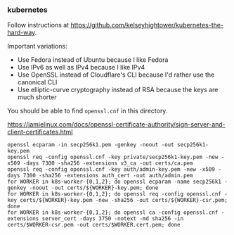 ### kubernetes

Follow instructions at <https://github.com/kelseyhightower/kubernetes-the-hard-way>.

Important variations:

- Use Fedora instead of Ubuntu because I like Fedora
- Use IPv6 as well as IPv4 because I like IPv4
- Use OpenSSL instead of Cloudflare's CLI because I'd rather use the canonical CLI
- Use elliptic-curve cryptography instead of RSA because the keys are much shorter

You should be able to find `openssl.cnf` in this directory.

https://jamielinux.com/docs/openssl-certificate-authority/sign-server-and-client-certificates.html
```
openssl ecparam -in secp256k1.pem -genkey -noout -out secp256k1-key.pem
openssl req -config openssl.cnf -key private/secp256k1-key.pem -new -x509 -days 7300 -sha256 -extensions v3_ca -out certs/ca.pem
openssl req -config openssl.cnf -key auth/admin-key.pem -new -x509 -days 7300 -sha256 -extensions auth_cert -out auth/admin.pem
for WORKER in k8s-worker-{0,1,2}; do openssl ecparam -name secp256k1 -genkey -noout -out certs/${WORKER}-key.pem; done
for WORKER in k8s-worker-{0,1,2}; do openssl req -config openssl.cnf -key certs/${WORKER}-key.pem -new -sha256 -out certs/${WORKER}-csr.pem; done
for WORKER in k8s-worker-{0,1,2}; do openssl ca -config openssl.cnf -extensions server_cert -days 3750 -notext -md sha256 -in certs/$WORKER-csr.pem -out certs/$WORKER.cert.pem; done
```
